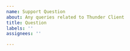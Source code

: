 ```yaml
---
name: Support Question
about: Any queries related to Thunder Client
title: Question
labels: ''
assignees: ''

---
```



